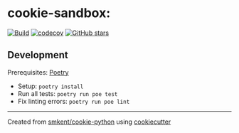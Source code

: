# cookie-sandbox:

[![Build](https://img.shields.io/github/checks-status/smkent/cookie-sandbox/main?label=build)][gh-actions]
[![codecov](https://codecov.io/gh/smkent/cookie-sandbox/branch/main/graph/badge.svg)][codecov]
[![GitHub stars](https://img.shields.io/github/stars/smkent/cookie-sandbox?style=social)][repo]

## Development

Prerequisites: [Poetry][poetry]

* Setup: `poetry install`
* Run all tests: `poetry run poe test`
* Fix linting errors: `poetry run poe lint`

---

Created from [smkent/cookie-python][cookie-python] using
[cookiecutter][cookiecutter]

[codecov]: https://codecov.io/gh/smkent/cookie-sandbox
[cookie-python]: https://github.com/smkent/cookie-python
[cookiecutter]: https://github.com/cookiecutter/cookiecutter
[gh-actions]: https://github.com/smkent/cookie-sandbox/actions?query=branch%3Amain
[poetry]: https://python-poetry.org/docs/#installation
[repo]: https://github.com/smkent/cookie-sandbox
